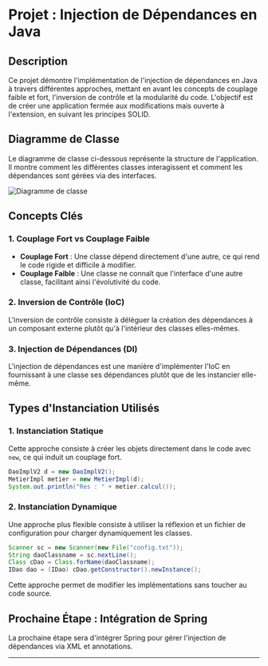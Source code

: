 # Projet : Injection de Dépendances en Java

## Description
Ce projet démontre l'implémentation de l'injection de dépendances en Java à travers différentes approches, mettant en avant les concepts de couplage faible et fort, l'inversion de contrôle et la modularité du code. L'objectif est de créer une application fermée aux modifications mais ouverte à l'extension, en suivant les principes SOLID.

## Diagramme de Classe
Le diagramme de classe ci-dessous représente la structure de l'application. Il montre comment les différentes classes interagissent et comment les dépendances sont gérées via des interfaces.

![Diagramme de classe](https://github.com/FatihaELHABTI/demo_ic/tree/main/demo_ioc/src/main/resources/imgs/diagramme.PNG)

## Concepts Clés

### 1. Couplage Fort vs Couplage Faible
- **Couplage Fort** : Une classe dépend directement d'une autre, ce qui rend le code rigide et difficile à modifier.
- **Couplage Faible** : Une classe ne connaît que l'interface d'une autre classe, facilitant ainsi l'évolutivité du code.

### 2. Inversion de Contrôle (IoC)
L'inversion de contrôle consiste à déléguer la création des dépendances à un composant externe plutôt qu'à l'intérieur des classes elles-mêmes.

### 3. Injection de Dépendances (DI)
L'injection de dépendances est une manière d'implémenter l'IoC en fournissant à une classe ses dépendances plutôt que de les instancier elle-même.

## Types d'Instanciation Utilisés

### 1. Instanciation Statique
Cette approche consiste à créer les objets directement dans le code avec `new`, ce qui induit un couplage fort.

```java
DaoImplV2 d = new DaoImplV2();
MetierImpl metier = new MetierImpl(d);
System.out.println("Res : " + metier.calcul());
```

### 2. Instanciation Dynamique
Une approche plus flexible consiste à utiliser la réflexion et un fichier de configuration pour charger dynamiquement les classes.

```java
Scanner sc = new Scanner(new File("config.txt"));
String daoClassname = sc.nextLine();
Class cDao = Class.forName(daoClassname);
IDao dao = (IDao) cDao.getConstructor().newInstance();
```

Cette approche permet de modifier les implémentations sans toucher au code source.

## Prochaine Étape : Intégration de Spring
La prochaine étape sera d'intégrer Spring pour gérer l'injection de dépendances via XML et annotations.

---

